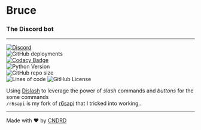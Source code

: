 # Bruce  
### The Discord bot  

---  

[![Discord](https://img.shields.io/discord/402356550133350411.svg?label=&logo=discord&logoColor=ffffff&color=7389D8&labelColor=6A7EC2)](https://discord.gg/sXDbtp4)  
![GitHub deployments](https://img.shields.io/github/deployments/CNDRD/Bruce/bruce-discord?label=Deployment&logo=heroku)  
[![Codacy Badge](https://api.codacy.com/project/badge/Grade/fbf1a0369b054703a5a337ea37f588c3)](https://app.codacy.com/gh/CNDRD/Bruce)  
![Python Version](https://img.shields.io/badge/python-3.9-blue.svg?logo=python)  
![GitHub repo size](https://img.shields.io/github/repo-size/CNDRD/bruce)  
![Lines of code](https://img.shields.io/tokei/lines/github/CNDRD/bruce?label=LOC)
![GitHub License](https://img.shields.io/github/license/CNDRD/bruce)  

Using [Dislash](https://github.com/EQUENOS/dislash.py) to leverage the power of _slash_ commands and _buttons_ for the some commands  
`/r6sapi` is my fork of [r6sapi](https://github.com/billy-yoyo/RainbowSixSiege-Python-API) that I tricked into working..  

---  

Made with ❤️ by [CNDRD](https://cndrd.github.io/)  
